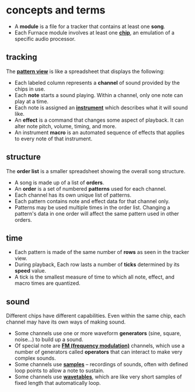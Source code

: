 # concepts and terms

- A **module** is a file for a tracker that contains at least one **song**.
- Each Furnace module involves at least one **[chip](../7-systems/README.md)**, an emulation of a specific audio processor.

## tracking

The **[pattern view](../3-pattern/README.md)** is like a spreadsheet that displays the following:
- Each labeled column represents a **channel** of sound provided by the chips in use.
- Each **note** starts a sound playing. Within a channel, only one note can play at a time.
- Each note is assigned an **[instrument](../4-instrument/README.md)** which describes what it will sound like.
- An **effect** is a command that changes some aspect of playback. It can alter note pitch, volume, timing, and more.
- An instrument **macro** is an automated sequence of effects that applies to every note of that instrument.

## structure

The **order list** is a smaller spreadsheet showing the overall song structure.
- A song is made up of a list of **orders**.
- An **order** is a set of numbered **patterns** used for each channel.
- Each channel has its own unique list of patterns.
- Each pattern contains note and effect data for that channel only.
- Patterns may be used multiple times in the order list. Changing a pattern's data in one order will affect the same pattern used in other orders.

## time

- Each pattern is made of the same number of **rows** as seen in the tracker view.
- During playback, Each row lasts a number of **ticks** determined by its **speed** value.
- A tick is the smallest measure of time to which all note, effect, and macro times are quantized.

## sound

Different chips have different capabilities. Even within the same chip, each channel may have its own ways of making sound.
- Some channels use one or more waveform **generators** (sine, square, noise...) to build up a sound.
- Of special note are **[FM (frequency modulation)](../4-instrument/fm.md)** channels, which use a number of generators called **operators** that can interact to make very complex sounds.
- Some channels use **[samples](../6-sample/README.md)** – recordings of sounds, often with defined loop points to allow a note to sustain.
- Some channels use **[wavetables](../5-wave/README.md)**, which are like very short samples of fixed length that automatically loop.
